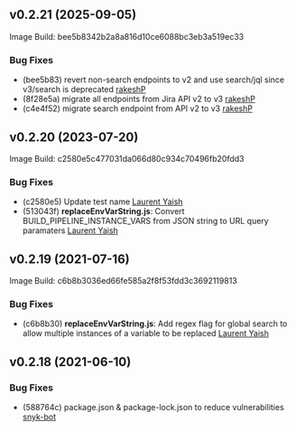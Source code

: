 ## v0.2.21 (2025-09-05)

Image Build: bee5b8342b2a8a816d10ce6088bc3eb3a519ec33

### Bug Fixes

- (bee5b83) revert non-search endpoints to v2 and use search/jql since v3/search is deprecated [rakeshP](rakesh.pattipati@renaissance.com)
- (8f28e5a) migrate all endpoints from Jira API v2 to v3 [rakeshP](rakesh.pattipati@renaissance.com)
- (c4e4f52) migrate search endpoint from API v2 to v3 [rakeshP](rakesh.pattipati@renaissance.com)

## v0.2.20 (2023-07-20)

Image Build: c2580e5c477031da066d80c934c70496fb20fdd3

### Bug Fixes

- (c2580e5) Update test name [Laurent Yaish](laurenty@gmail.com)
- (513043f) **replaceEnvVarString.js**: Convert BUILD_PIPELINE_INSTANCE_VARS from JSON string to URL query paramaters [Laurent Yaish](laurenty@gmail.com)

## v0.2.19 (2021-07-16)

Image Build: c6b8b3036ed66fe585a2f8f53fdd3c3692119813

### Bug Fixes

- (c6b8b30) **replaceEnvVarString.js**: Add regex flag for global search to allow multiple instances of a variable to be replaced [Laurent Yaish](laurenty@gmail.com)

## v0.2.18 (2021-06-10)

### Bug Fixes

- (588764c) package.json & package-lock.json to reduce vulnerabilities [snyk-bot](snyk-bot@snyk.io)
